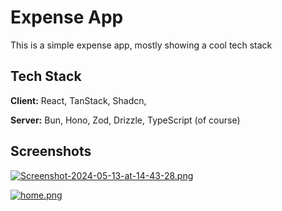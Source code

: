 # Expense App

This is a simple expense app, mostly showing a cool tech stack

## Tech Stack

**Client:** React, TanStack, Shadcn,

**Server:** Bun, Hono, Zod, Drizzle, TypeScript (of course)

## Screenshots

[![Screenshot-2024-05-13-at-14-43-28.png](https://i.postimg.cc/Xv7bW2kM/Screenshot-2024-05-13-at-14-43-28.png)](https://postimg.cc/CRttHs2J)

[![home.png](https://i.postimg.cc/rsh4hZj8/home.png)](https://postimg.cc/kRbDGcLZ)
